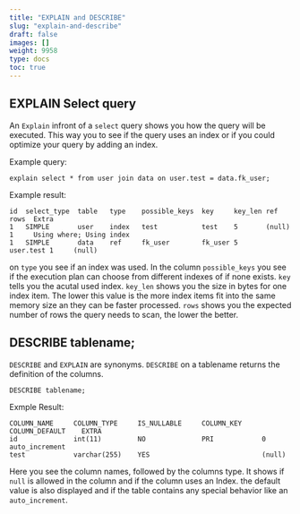 ```yaml
---
title: "EXPLAIN and DESCRIBE"
slug: "explain-and-describe"
draft: false
images: []
weight: 9958
type: docs
toc: true
---
```


## EXPLAIN Select query
An `Explain` infront of a `select` query shows you how the query will be executed. This way you to see if the query uses an index or if you could optimize your query by adding an index.

Example query:
    
    explain select * from user join data on user.test = data.fk_user;

Example result:

    id  select_type  table   type    possible_keys  key     key_len ref       rows  Extra
    1   SIMPLE       user    index   test           test    5       (null)    1     Using where; Using index
    1   SIMPLE       data    ref     fk_user        fk_user 5       user.test 1     (null)

on `type` you see if an index was used. In the column `possible_keys` you see if the execution plan can choose from different indexes of if none exists. `key` tells you the acutal used index. `key_len` shows you the size in bytes for one index item. The lower this value is the more index items fit into the same memory size an they can be faster processed. `rows` shows you the expected number of rows the query needs to scan, the lower the better.

## DESCRIBE tablename;
`DESCRIBE` and `EXPLAIN` are synonyms. `DESCRIBE` on a tablename returns the definition of the columns.

    DESCRIBE tablename;

Exmple Result:

    COLUMN_NAME     COLUMN_TYPE     IS_NULLABLE     COLUMN_KEY     COLUMN_DEFAULT    EXTRA
    id              int(11)         NO              PRI            0                 auto_increment
    test            varchar(255)    YES                            (null)     

Here you see the column names, followed by the columns type. It shows if `null` is allowed in the column and if the column uses an Index. the default value is also displayed and if the table contains any special behavior like an `auto_increment`.

